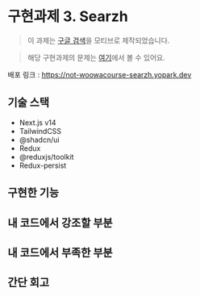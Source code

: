 # 구현과제 3. Searzh

> 이 과제는 [구글 검색](https://www.google.com)을 모티브로 제작되었습니다.

> 해당 구현과제의 문제는 [여기](https://github.com/not-woowacourse/3-searzh-frontend)에서 볼 수 있어요.

배포 링크 : https://not-woowacourse-searzh.yopark.dev

## 기술 스택

- Next.js v14
- TailwindCSS
- @shadcn/ui
- Redux
- @reduxjs/toolkit
- Redux-persist

## 구현한 기능

## 내 코드에서 강조할 부분

## 내 코드에서 부족한 부분

## 간단 회고
